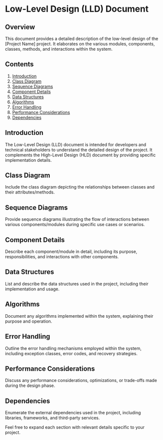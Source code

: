 # Low-Level Design (LLD) Document

## Overview
This document provides a detailed description of the low-level design of the [Project Name] project. It elaborates on the various modules, components, classes, methods, and interactions within the system.

## Contents
1. [Introduction](#introduction)
2. [Class Diagram](#class-diagram)
3. [Sequence Diagrams](#sequence-diagrams)
4. [Component Details](#component-details)
5. [Data Structures](#data-structures)
6. [Algorithms](#algorithms)
7. [Error Handling](#error-handling)
8. [Performance Considerations](#performance-considerations)
9. [Dependencies](#dependencies)

## Introduction
The Low-Level Design (LLD) document is intended for developers and technical stakeholders to understand the detailed design of the project. It complements the High-Level Design (HLD) document by providing specific implementation details.

## Class Diagram
Include the class diagram depicting the relationships between classes and their attributes/methods.

## Sequence Diagrams
Provide sequence diagrams illustrating the flow of interactions between various components/modules during specific use cases or scenarios.

## Component Details
Describe each component/module in detail, including its purpose, responsibilities, and interactions with other components.

## Data Structures
List and describe the data structures used in the project, including their implementation and usage.

## Algorithms
Document any algorithms implemented within the system, explaining their purpose and operation.

## Error Handling
Outline the error handling mechanisms employed within the system, including exception classes, error codes, and recovery strategies.

## Performance Considerations
Discuss any performance considerations, optimizations, or trade-offs made during the design phase.

## Dependencies
Enumerate the external dependencies used in the project, including libraries, frameworks, and third-party services.

Feel free to expand each section with relevant details specific to your project.
